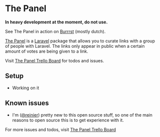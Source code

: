 # The Panel

**In heavy development at the moment, do not use.**

See The Panel in action on [Burrrst](http://burrrst.nl) (mostly dutch).

[The Panel](http://thepanel.io) is a [Laravel](http://laravel.com) package that allows you to curate links with a group of people with Laravel. The links only appear in public when a certain amount of votes are being given to a link. 

Visit [The Panel Trello Board](https://trello.com/b/BdRVX1XM/the-panel) for todos and issues.

## Setup

- Working on it

## Known issues

- I'm ([@reinier](https://twitter.com/reinier)) pretty new to this open source stuff, so one of the main reasons to open source this is to get experience with it. 

For more issues and todos, visit [The Panel Trello Board](https://trello.com/b/BdRVX1XM/the-panel)